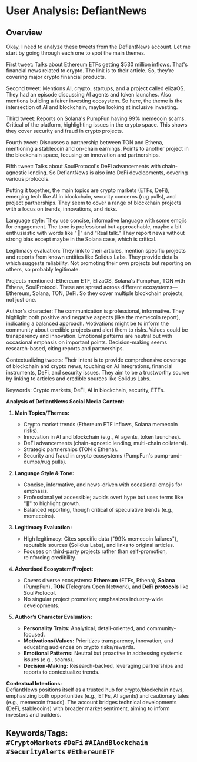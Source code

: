 # User Analysis: DefiantNews

## Overview

<think>
Okay, I need to analyze these tweets from the DefiantNews account. Let me start by going through each one to spot the main themes.

First tweet: Talks about Ethereum ETFs getting $530 million inflows. That's financial news related to crypto. The link is to their article. So, they're covering major crypto financial products.

Second tweet: Mentions AI, crypto, startups, and a project called elizaOS. They had an episode discussing AI agents and token launches. Also mentions building a fairer investing ecosystem. So here, the theme is the intersection of AI and blockchain, maybe looking at inclusive investing.

Third tweet: Reports on Solana's PumpFun having 99% memecoin scams. Critical of the platform, highlighting issues in the crypto space. This shows they cover security and fraud in crypto projects.

Fourth tweet: Discusses a partnership between TON and Ethena, mentioning a stablecoin and on-chain earnings. Points to another project in the blockchain space, focusing on innovation and partnerships.

Fifth tweet: Talks about SoulProtocol's DeFi advancements with chain-agnostic lending. So DefiantNews is also into DeFi developments, covering various protocols.

Putting it together, the main topics are crypto markets (ETFs, DeFi), emerging tech like AI in blockchain, security concerns (rug pulls), and project partnerships. They seem to cover a range of blockchain projects with a focus on trends, innovations, and risks.

Language style: They use concise, informative language with some emojis for engagement. The tone is professional but approachable, maybe a bit enthusiastic with words like "🚀" and "Real talk." They report news without strong bias except maybe in the Solana case, which is critical.

Legitimacy evaluation: They link to their articles, mention specific projects and reports from known entities like Solidus Labs. They provide details which suggests reliability. Not promoting their own projects but reporting on others, so probably legitimate.

Projects mentioned: Ethereum ETF, ElizaOS, Solana's PumpFun, TON with Ethena, SoulProtocol. These are spread across different ecosystems—Ethereum, Solana, TON, DeFi. So they cover multiple blockchain projects, not just one.

Author's character: The communication is professional, informative. They highlight both positive and negative aspects (like the memecoin report), indicating a balanced approach. Motivations might be to inform the community about credible projects and alert them to risks. Values could be transparency and innovation. Emotional patterns are neutral but with occasional emphasis on important points. Decision-making seems research-based, citing reports and partnerships.

Contextualizing tweets: Their intent is to provide comprehensive coverage of blockchain and crypto news, touching on AI integrations, financial instruments, DeFi, and security issues. They aim to be a trustworthy source by linking to articles and credible sources like Solidus Labs.

Keywords: Crypto markets, DeFi, AI in blockchain, security, ETFs.
</think>

**Analysis of DefiantNews Social Media Content:**

1. **Main Topics/Themes:**  
   - Crypto market trends (Ethereum ETF inflows, Solana memecoin risks).  
   - Innovation in AI and blockchain (e.g., AI agents, token launches).  
   - DeFi advancements (chain-agnostic lending, multi-chain collateral).  
   - Strategic partnerships (TON x Ethena).  
   - Security and fraud in crypto ecosystems (PumpFun's pump-and-dumps/rug pulls).  

2. **Language Style & Tone:**  
   - Concise, informative, and news-driven with occasional emojis for emphasis.  
   - Professional yet accessible; avoids overt hype but uses terms like "🚀" to highlight growth.  
   - Balanced reporting, though critical of speculative trends (e.g., memecoins).  

3. **Legitimacy Evaluation:**  
   - High legitimacy: Cites specific data ("99% memecoin failures"), reputable sources (Solidus Labs), and links to original articles.  
   - Focuses on third-party projects rather than self-promotion, reinforcing credibility.  

4. **Advertised Ecosystem/Project:**  
   - Covers diverse ecosystems: **Ethereum** (ETFs, Ethena), **Solana** (PumpFun), **TON** (Telegram Open Network), and **DeFi protocols** like SoulProtocol.  
   - No singular project promotion; emphasizes industry-wide developments.  

5. **Author’s Character Evaluation:**  
   - **Personality Traits:** Analytical, detail-oriented, and community-focused.  
   - **Motivations/Values:** Prioritizes transparency, innovation, and educating audiences on crypto risks/rewards.  
   - **Emotional Patterns:** Neutral but proactive in addressing systemic issues (e.g., scams).  
   - **Decision-Making:** Research-backed, leveraging partnerships and reports to contextualize trends.  

**Contextual Intentions:**  
DefiantNews positions itself as a trusted hub for crypto/blockchain news, emphasizing both opportunities (e.g., ETFs, AI agents) and cautionary tales (e.g., memecoin frauds). The account bridges technical developments (DeFi, stablecoins) with broader market sentiment, aiming to inform investors and builders.  

**Keywords/Tags:**  
`#CryptoMarkets` `#DeFi` `#AIAndBlockchain` `#SecurityAlerts` `#EthereumETF`
---
